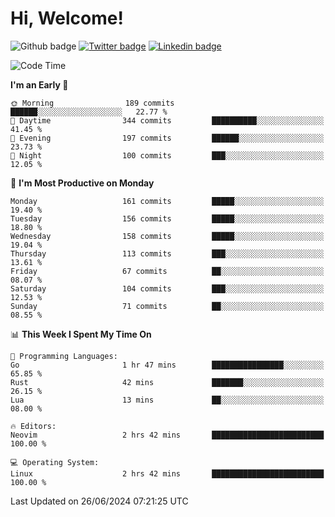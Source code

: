   # Hi, Welcome!
  ![Github badge](https://img.shields.io/github/followers/kraken-afk.svg?style=social&label=Follow&maxAge=2592000)
  [![Twitter badge](https://img.shields.io/badge/-Twitter-00acee?style=flat-square&logo=Twitter&logoColor=white)](https://twitter.com/trshppl)
  [![Linkedin badge](https://img.shields.io/badge/LinkedIn-0077B5?style=flat-square&logo=linkedin&logoColor=white)](https://www.linkedin.com/in/noveanrer)
<!--START_SECTION:waka-->
![Code Time](http://img.shields.io/badge/Code%20Time-234%20hrs%2047%20mins-blue)

**I'm an Early 🐤** 

```text
🌞 Morning                189 commits         ██████░░░░░░░░░░░░░░░░░░░   22.77 % 
🌆 Daytime                344 commits         ██████████░░░░░░░░░░░░░░░   41.45 % 
🌃 Evening                197 commits         ██████░░░░░░░░░░░░░░░░░░░   23.73 % 
🌙 Night                  100 commits         ███░░░░░░░░░░░░░░░░░░░░░░   12.05 % 
```
📅 **I'm Most Productive on Monday** 

```text
Monday                   161 commits         █████░░░░░░░░░░░░░░░░░░░░   19.40 % 
Tuesday                  156 commits         █████░░░░░░░░░░░░░░░░░░░░   18.80 % 
Wednesday                158 commits         █████░░░░░░░░░░░░░░░░░░░░   19.04 % 
Thursday                 113 commits         ███░░░░░░░░░░░░░░░░░░░░░░   13.61 % 
Friday                   67 commits          ██░░░░░░░░░░░░░░░░░░░░░░░   08.07 % 
Saturday                 104 commits         ███░░░░░░░░░░░░░░░░░░░░░░   12.53 % 
Sunday                   71 commits          ██░░░░░░░░░░░░░░░░░░░░░░░   08.55 % 
```


📊 **This Week I Spent My Time On** 

```text
💬 Programming Languages: 
Go                       1 hr 47 mins        ████████████████░░░░░░░░░   65.85 % 
Rust                     42 mins             ███████░░░░░░░░░░░░░░░░░░   26.15 % 
Lua                      13 mins             ██░░░░░░░░░░░░░░░░░░░░░░░   08.00 % 

🔥 Editors: 
Neovim                   2 hrs 42 mins       █████████████████████████   100.00 % 

💻 Operating System: 
Linux                    2 hrs 42 mins       █████████████████████████   100.00 % 
```


 Last Updated on 26/06/2024 07:21:25 UTC
<!--END_SECTION:waka-->